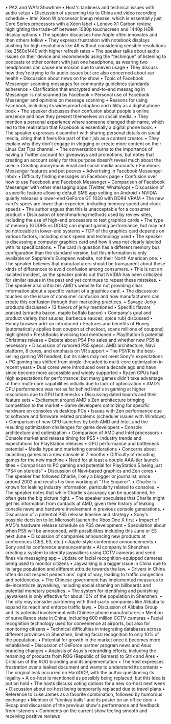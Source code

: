 • PAX and WAN Showtime
• Host's tardiness and technical issues with audio setup
• Discussion of upcoming trip to China and video recording schedule
• Intel Xeon W processor lineup release, which is essentially just Core Series processors with a Xeon label
• Lenovo X1 Carbon review, highlighting the trade-off between 1080p touchscreen and 1440p HDR display options
• The speaker discusses how Apple often innovates and then others follow
• They express frustration with notebook displays pushing for high resolutions like 4K without considering sensible resolutions like 2560x1440 with higher refresh rates
• The speaker talks about audio issues on their device and recommends using the "technique" of listening to podcasts or other content with just one headphone, as wearing two headphones can cause ear erosion due to uneven usage
• They discuss how they're trying to fix audio issues but are also concerned about ear health
• Discussion about news on the show
• Topic of Facebook Messenger scanning messages for community guidelines standards adherence
• Clarification that encrypted end-to-end messaging in Messenger is not scanned by Facebook
• Personal use of Facebook Messenger and opinions on message scanning
• Reasons for using Facebook, including its widespread adoption and utility as a digital phone book
• The speaker discusses their confusion about people's online presence and how they present themselves on social media.
• They mention a personal experience where someone changed their name, which led to the realization that Facebook is essentially a digital phone book.
• The speaker expresses discomfort with sharing personal details on social media, citing that it feels like part of their job as a content creator.
• They explain why they don't engage in vlogging or create more content on their Linus Cat Tips channel.
• The conversation turns to the importance of having a Twitter account for giveaways and promotions, but notes that creating an account solely for this purpose doesn't reveal much about the user.
• Creating anonymous email and social media accounts
• Facebook Messenger features and pet peeves
• Advertising in Facebook Messenger inbox
• Difficulty finding messages on Facebook page
• Confusion over how to use Facebook and Facebook Messenger
• Comparison of Facebook Messenger with other messaging apps (Twitter, WhatsApp)
• Discussion of a specific feature allowing default SMS app setting on Android
• NVIDIA quietly releases a lower-end GeForce GT 1030 with DDR4 VRAM
• The new card's specs are lower than expected, including memory speed and clock speeds
• The author argues that this is unacceptable for a consumer product
• Discussion of benchmarking methods used by review sites, including the use of high-end processors to test graphics cards
• The type of memory (GDDR5 vs DDR4) can impact gaming performance, but may not be noticeable in lower-end systems
• TDP of the graphics card depends on various factors, including clock speed and technology used
• The speaker is discussing a computer graphics card and how it was not clearly labeled with its specifications.
• The card in question has a different memory bus configuration than the standard version, but this information is only available on Sapphire's European website, not their North American one.
• The speaker believes that manufacturers should be transparent about these kinds of differences to avoid confusion among consumers.
• This is not an isolated incident, as the speaker points out that NVIDIA has been criticized for similar issues in the past and yet continues to repeat these mistakes.
• The speaker also criticizes AMD's website for not providing clear information about a specific variant of a graphics card.
• The discussion touches on the issue of consumer confusion and how manufacturers can create this confusion through their marketing practices.
• Savage Jerky products discussed
• 13 flavors of jerky mentioned
• Specific flavors praised (sriracha bacon, maple buffalo bacon)
• Company's goal and product variety (hot sauces, barbecue sauces, spice rub) discussed
• Honey browser add-on introduced
• Features and benefits of Honey (automatically applies best coupon at checkout, scans millions of coupons) highlighted
• FreshBooks invoicing tool mentioned
• PlayStation 5 potential Christmas release
• Debate about PS4 Pro sales and whether new PS5 is necessary
• Discussion of rumored PS5 specs: AMD architecture, Navi platform, 8 cores, and emphasis on VR support
• The PSVR is the best-selling gaming VR headset, but its sales may not meet Sony's expectations
• PC gaming has shifted from single-threaded to multi-core optimization in recent years
• Dual cores were introduced over a decade ago and have since become more accessible and widely supported
• Ryzen CPUs had high expectations for performance, but many games didn't take advantage of their multi-core capabilities initially due to lack of optimization
• AMD's CPU performance was not as far behind Intel's in gaming at higher resolutions due to GPU bottlenecks
• Discussing dated boards and their feature sets
• Excitement around AMD's Zen architecture bringing competition to the market
• Game developers optimizing for specific hardware on consoles vs desktop PCs
• Issues with Zen performance due to software and firmware related problems (scheduler issues with Windows)
• Comparison of new CPU launches by both AMD and Intel, and the resulting optimization challenges for game developers
• Console architecture and optimization
• Comparison of AMD and Intel processors
• Console market and release timing for PS5
• Industry trends and expectations for PlayStation releases
• GPU performance and bottleneck potential
• Media hype and marketing considerations
• Concerns about launching games on a new console in 7 months
• Difficulty of recoding games for the new machine
• Need for at least a couple AAA-tier launch titles
• Comparison to PC gaming and potential for PlayStation 5 being just "PS4 on steroids"
• Discussion of Navi-based graphics and Zen cores
• The speaker has followed Charlie, likely a blogger or journalist, since around 2002 and recalls his time working at "The Enquirer".
• Charlie is known for leaking industry information, particularly related to consoles.
• The speaker notes that while Charlie's accuracy can be questioned, he often gets the big picture right.
• The speaker speculates that Charlie might get his information from contacts at AMD, given their history of leaking console news and hardware involvement in previous console generations.
• Discussion of a potential PS5 release timeline and strategy
• Sony's possible decision to let Microsoft launch the Xbox One X first
• Impact of AMD's hardware release schedule on PS5 development
• Speculation about when PS5 will be announced, with possibilities including this June or E3 next June
• Discussion of companies announcing new products at conferences (CES, E3, etc.)
• Apple-style conference announcements
• Sony and its conference announcements
• AI company in Shenzhen creating a system to identify jaywalkers using CCTV cameras and send fines via messaging app
• Update on facial recognition-equipped cameras being used to monitor citizens
• Jaywalking is a bigger issue in China due to its large population and different attitude towards the law.
• Drivers in China often do not respect pedestrians' right of way, leading to traffic congestion and bottlenecks.
• The Chinese government has implemented measures to de-incentivize jaywalking, including social shaming on billboards and potential monetary penalties.
• The system for identifying and punishing jaywalkers is only effective for about 10% of the population in Shenzhen.
• The city may consider partnering with third-party companies like Alibaba to expand its reach and enforce traffic laws.
• Discussion of Alibaba Group and its potential involvement with Chinese phone manufacturers
• Mention of surveillance state in China, including 600 million CCTV cameras
• Facial recognition technology used for convenience at airports, but also for monitoring citizens
• Technical difficulties in integrating databases across different provinces in Shenzhen, limiting facial recognition to only 10% of the population.
• Potential for growth in the market once it becomes more established
• Discussion of GeForce partner program news and Asus branding changes
• Analysis of Asus's rebranding efforts, including the renaming of products from ROG (Republic of Gamers) to Strix and Ares
• Criticism of the ROG branding and its implementation
• The host expresses frustration over a leaked document and wants to understand its contents
• The original leak occurred on HardOCP, with the author questioning its legality
• A co-host is mentioned as possibly being replaced, but this idea is put on hold
• The hosts discuss voting options for a new co-host next week
• Discussion about co-host being temporarily replaced due to travel plans
• Reference to Luke James as a favorite combination, followed by humorous exchange
• Mention of "donkey balls" and its poster on an office door
• Recap and discussion of the previous show's performance and feedback from listeners
• Comments on the current show feeling smooth and receiving positive reviews